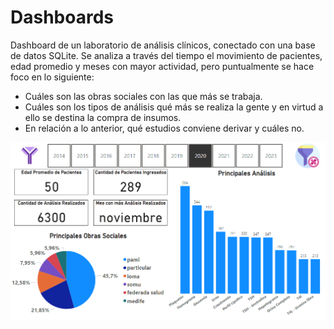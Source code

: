 # Dashboards
Dashboard de un laboratorio de análisis clínicos, conectado con una base de datos SQLite. Se analiza a través del tiempo el movimiento de pacientes, edad promedio y meses con mayor actividad, pero puntualmente se hace foco en lo siguiente:
- Cuáles son las obras sociales con las que más se trabaja.
- Cuáles son los tipos de análisis qué más se realiza la gente y en virtud a ello se destina la compra de insumos.
- En relación a lo anterior, qué estudios conviene derivar y cuáles no.  

![image](CIMA_LAB_preview.png)
